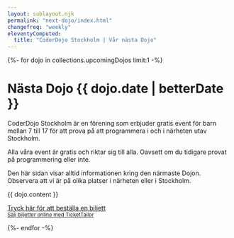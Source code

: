 ```yaml
---
layout: sublayout.njk
permalink: "next-dojo/index.html"
changefreq: "weekly"
eleventyComputed:
  title: "CoderDojo Stockholm | Vår nästa Dojo"
---
```


{%- for dojo in collections.upcomingDojos limit:1 -%}
# Nästa Dojo {{ dojo.date | betterDate }}

CoderDojo Stockholm är en förening som erbjuder gratis event för barn mellan 7 till 17 för att prova på att programmera i och i närheten utav Stockholm.

Alla våra event är gratis och riktar sig till alla. Oavsett om du tidigare provat på programmering eller inte.

Den här sidan visar alltid informationen kring den närmaste Dojon. Observera att vi är på olika platser i närheten eller i Stockholm.

{{ dojo.content }}

<div class="tt-widget">
<div class="tt-widget-fallback">
<p>
<a href="{{ dojo.data.ticketUrl }}" target="_blank">
Tryck här för att beställa en biljett
</a>
<br />
<small>
<a href="https://www.tickettailor.com?rf=wdg_141715" class="tt-widget-powered">
Sälj biljetter online med TicketTailor
</a>
</small>
</p>
</div>
<script src="https://cdn.tickettailor.com/js/widgets/min/widget.js" data-url="{{ dojo.data.ticketUrl }}" data-type="inline" data-inline-minimal="true" data-inline-show-logo="false" data-inline-bg-fill="false" data-inline-inherit-ref-from-url-param="" data-inline-ref="">
</script>
</div>

{%- endfor -%}